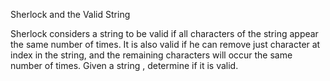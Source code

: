 Sherlock and the Valid String

Sherlock considers a string to be valid if all characters of the string appear the same number of times. It is
also valid if he can remove just character at index in the string, and the remaining characters will
occur the same number of times. Given a string , determine if it is valid.
